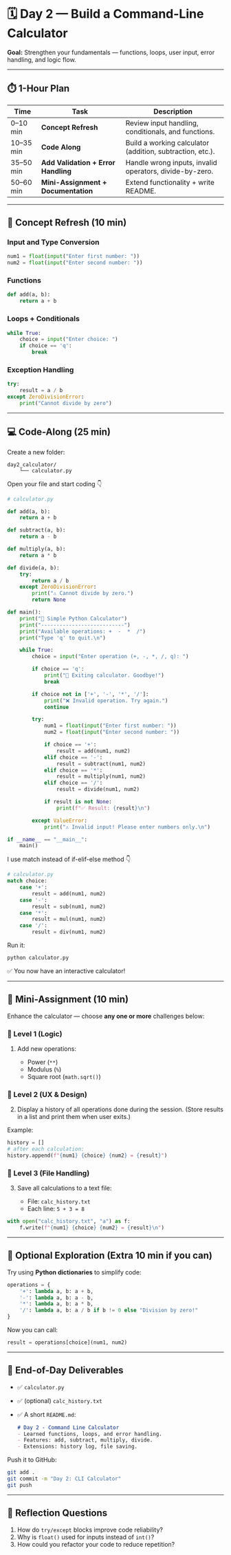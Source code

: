 # 🗓️ **Day 2 — Build a Command-Line Calculator**

**Goal:** Strengthen your fundamentals — functions, loops, user input, error handling, and logic flow.

---

## ⏱️ **1-Hour Plan**

| Time      | Task                                | Description                                               |
| --------- | ----------------------------------- | --------------------------------------------------------- |
| 0–10 min  | **Concept Refresh**                 | Review input handling, conditionals, and functions.       |
| 10–35 min | **Code Along**                      | Build a working calculator (addition, subtraction, etc.). |
| 35–50 min | **Add Validation + Error Handling** | Handle wrong inputs, invalid operators, divide-by-zero.   |
| 50–60 min | **Mini-Assignment + Documentation** | Extend functionality + write README.                      |

---

## 🧠 **Concept Refresh (10 min)**

### Input and Type Conversion

```python
num1 = float(input("Enter first number: "))
num2 = float(input("Enter second number: "))
```

### Functions

```python
def add(a, b):
    return a + b
```

### Loops + Conditionals

```python
while True:
    choice = input("Enter choice: ")
    if choice == 'q':
        break
```

### Exception Handling

```python
try:
    result = a / b
except ZeroDivisionError:
    print("Cannot divide by zero")
```

---

## 💻 **Code-Along (25 min)**

Create a new folder:

```
day2_calculator/
    └── calculator.py
```

Open your file and start coding 👇

```python
# calculator.py

def add(a, b):
    return a + b

def subtract(a, b):
    return a - b

def multiply(a, b):
    return a * b

def divide(a, b):
    try:
        return a / b
    except ZeroDivisionError:
        print("⚠️ Cannot divide by zero.")
        return None

def main():
    print("🧮 Simple Python Calculator")
    print("---------------------------")
    print("Available operations: +  -  *  /")
    print("Type 'q' to quit.\n")

    while True:
        choice = input("Enter operation (+, -, *, /, q): ")

        if choice == 'q':
            print("👋 Exiting calculator. Goodbye!")
            break

        if choice not in ['+', '-', '*', '/']:
            print("❌ Invalid operation. Try again.")
            continue

        try:
            num1 = float(input("Enter first number: "))
            num2 = float(input("Enter second number: "))

            if choice == '+':
                result = add(num1, num2)
            elif choice == '-':
                result = subtract(num1, num2)
            elif choice == '*':
                result = multiply(num1, num2)
            elif choice == '/':
                result = divide(num1, num2)

            if result is not None:
                print(f"✅ Result: {result}\n")

        except ValueError:
            print("⚠️ Invalid input! Please enter numbers only.\n")

if __name__ == "__main__":
    main()
```

I use match instead of if-elif-else method 👇

```python
# calculator.py
match choice:
    case '+':
        result = add(num1, num2)
    case '-':
        result = sub(num1, num2)
    case '*':
        result = mul(num1, num2)
    case '/':
        result = div(num1, num2)
```

Run it:

```bash
python calculator.py
```

✅ You now have an interactive calculator!

---

## 🧩 **Mini-Assignment (10 min)**

Enhance the calculator — choose **any one or more** challenges below:

### 🧮 Level 1 (Logic)

1. Add new operations:

   * Power (`**`)
   * Modulus (`%`)
   * Square root (`math.sqrt()`)

### 🧾 Level 2 (UX & Design)

2. Display a history of all operations done during the session.
   (Store results in a list and print them when user exits.)

Example:

```python
history = []
# after each calculation:
history.append(f"{num1} {choice} {num2} = {result}")
```

### 💾 Level 3 (File Handling)

3. Save all calculations to a text file:

   * File: `calc_history.txt`
   * Each line: `5 + 3 = 8`

```python
with open("calc_history.txt", "a") as f:
    f.write(f"{num1} {choice} {num2} = {result}\n")
```

---

## 🧰 **Optional Exploration (Extra 10 min if you can)**

Try using **Python dictionaries** to simplify code:

```python
operations = {
    '+': lambda a, b: a + b,
    '-': lambda a, b: a - b,
    '*': lambda a, b: a * b,
    '/': lambda a, b: a / b if b != 0 else "Division by zero!"
}
```

Now you can call:

```python
result = operations[choice](num1, num2)
```

---

## 🏁 **End-of-Day Deliverables**

* ✅ `calculator.py`
* ✅ (optional) `calc_history.txt`
* ✅ A short `README.md`:

  ```markdown
  # Day 2 - Command Line Calculator
  - Learned functions, loops, and error handling.
  - Features: add, subtract, multiply, divide.
  - Extensions: history log, file saving.
  ```

Push it to GitHub:

```bash
git add .
git commit -m "Day 2: CLI Calculator"
git push
```

---

## 🧠 **Reflection Questions**

1. How do `try/except` blocks improve code reliability?
2. Why is `float()` used for inputs instead of `int()`?
3. How could you refactor your code to reduce repetition?
